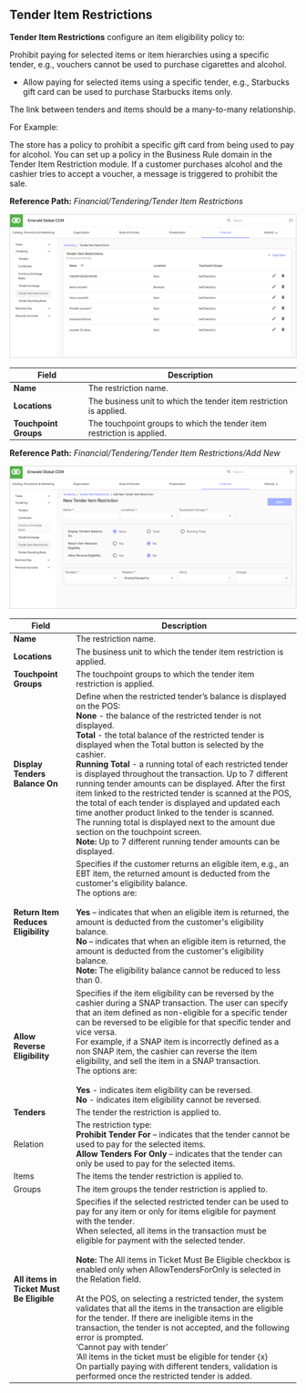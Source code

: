## Tender Item Restrictions

**Tender Item Restrictions** configure an item eligibility policy to:

Prohibit paying for selected items or item hierarchies using a specific tender, e.g., vouchers cannot be used to purchase cigarettes and alcohol.

* Allow paying for selected items using a specific tender, e.g., Starbucks gift card can be used to purchase Starbucks items only.

The link between tenders and items should be a many-to-many relationship.

For Example:

The store has a policy to prohibit a specific gift card from being used to pay for alcohol. You can set up a policy in the Business Rule domain in the Tender Item Restriction module. If a customer purchases alcohol and the cashier tries to accept a voucher, a message is triggered to prohibit the sale.

**Reference Path:** *Financial/Tendering/Tender Item Restrictions*

![Tender Item Restrictions Screen](/Images/TenderItemRestrictionsScreen.png)

|**Field**|**Description**|
|---------|----------|
|**Name**|The restriction name.|
|**Locations**|The business unit to which the tender item restriction is applied.|
|**Touchpoint Groups**|The touchpoint groups to which the tender item restriction is applied.|

**Reference Path:** *Financial/Tendering/Tender Item Restrictions/Add New*

![Tender Item Restriction Form](/Images/TenderItemRestrictionForm.png)

|**Field**|**Description**|
|---------|----------|
|**Name**|The restriction name.|
|**Locations**|The business unit to which the tender item restriction is applied.|
|**Touchpoint Groups**|The touchpoint groups to which the tender item restriction is applied.|
|**Display Tenders Balance On**|Define when the restricted tender’s balance is displayed on the POS:<BR>**None** - the balance of the restricted tender is not displayed.<BR>**Total** - the total balance of the restricted tender is displayed when the Total button is selected by the cashier.<BR>**Running Total** - a running total of each restricted tender is displayed throughout the transaction. Up to 7 different running tender amounts can be displayed. After the first item linked to the restricted tender is scanned at the POS, the total of each tender is displayed and updated each time another product linked to the tender is scanned.<BR>The running total is displayed next to the amount due section on the touchpoint screen.<BR>**Note:** Up to 7 different running tender amounts can be displayed.|
|**Return Item Reduces Eligibility**|Specifies if the customer returns an eligible item, e.g., an EBT item, the returned amount is deducted from the customer's eligibility balance.<BR>The options are:<BR><BR>**Yes** – indicates that when an eligible item is returned, the amount is deducted from the customer's eligibility balance.<BR>**No** – indicates that when an eligible item is returned, the amount is deducted from the customer's eligibility balance.<BR>**Note:** The eligibility balance cannot be reduced to less than 0.|
|**Allow Reverse Eligibility**|Specifies if the item eligibility can be reversed by the cashier during a SNAP transaction. The user can specify that an item defined as non-eligible for a specific tender can be reversed to be eligible for that specific tender and vice versa.<BR>For example, if a SNAP item is incorrectly defined as a non SNAP item, the cashier can reverse the item eligibility, and sell the item in a SNAP transaction.<BR>The options are:<BR><BR>**Yes** - indicates item eligibility can be reversed.<BR>**No** - indicates item eligibility cannot be reversed.|
|**Tenders**|The tender the restriction is applied to.|
|Relation|The restriction type:<BR>**Prohibit Tender For** – indicates that the tender cannot be used to pay for the selected items.<BR>**Allow Tenders For Only** – indicates that the tender can only be used to pay for the selected items.|
|Items|The items the tender restriction is applied to.|
|Groups|The item groups the tender restriction is applied to.|
|**All items in Ticket Must Be Eligible**|Specifies if the selected restricted tender can be used to pay for any item or only for items eligible for payment with the tender.<br>When selected, all items in the transaction must be eligible for payment with the selected tender.<br><br>**Note:** The All items in Ticket Must Be Eligible checkbox is enabled only when AllowTendersForOnly is selected in the Relation field.<br><br>At the POS, on selecting a restricted tender, the system validates that all the items in the transaction are eligible for the tender. If there are ineligible items in the transaction, the tender is not accepted, and the following error is prompted.<br>‘Cannot pay with tender’<br>‘All items in the ticket must be eligible for tender {x}<br>On partially paying with different tenders, validation is performed once the restricted tender is added.|

